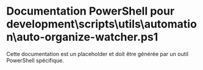 # Documentation PowerShell pour development\scripts\utils\automation\auto-organize-watcher.ps1

Cette documentation est un placeholder et doit être générée par un outil PowerShell spécifique.
